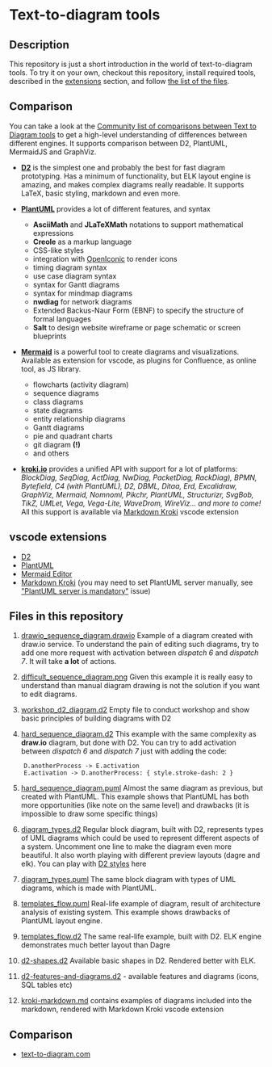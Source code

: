 # Text-to-diagram tools

## Description

This repository is just a short introduction in the world of text-to-diagram tools. To try it on your own, checkout this repository, install required tools, described in the [extensions](#vscode-extensions) section, and follow [the list of the files](#files-in-this-repository).

## Comparison

You can take a look at the [Community list of comparisons between Text to Diagram tools](https://text-to-diagram.com/) to get a high-level understanding of differences between different engines. It supports comparison between D2, PlantUML, MermaidJS and GraphViz. 

- [**D2**](https://d2lang.com/tour/intro/) is the simplest one and probably the best for fast diagram prototyping. Has a minimum of functionality, but ELK layout engine is amazing, and makes complex diagrams really readable. It supports LaTeX, basic styling, markdown and even more.

- [**PlantUML**](https://plantuml.com/sitemap-language-specification) provides a lot of different features, and syntax
  - **AsciiMath** and **JLaTeXMath** notations to support mathematical expressions
  - **Creole** as a markup language
  - CSS-like styles
  - integration with [OpenIconic](https://icon-sets.iconify.design/oi/) to render icons
  - timing diagram syntax
  - use case diagram syntax
  - syntax for Gantt diagrams
  - syntax for mindmap diagrams
  - **nwdiag** for network diagrams
  - Extended Backus-Naur Form (EBNF) to specify the structure of formal languages
  - **Salt** to design website wireframe or page schematic or screen blueprints

- [**Mermaid**](https://mermaid.js.org/intro/) is a powerful tool to create diagrams and visualizations. Available as extension for vscode, as plugins for Confluence, as online tool, as JS library.
  - flowcharts (activity diagram)
  - sequence diagrams
  - class diagrams
  - state diagrams
  - entity relationship diagrams
  - Gantt diagrams
  - pie and quadrant charts
  - git diagram **(!)**
  - and others

- [**kroki.io**](https://kroki.io/) provides a unified API with support for a lot of platforms: _BlockDiag, SeqDiag, ActDiag, NwDiag, PacketDiag, RackDiag), BPMN, Bytefield, C4 (with PlantUML), D2, DBML, Ditaa, Erd, Excalidraw, GraphViz, Mermaid, Nomnoml, Pikchr, PlantUML, Structurizr, SvgBob, TikZ, UMLet, Vega, Vega-Lite, WaveDrom, WireViz... and more to come!_ All this support is available via [Markdown Kroki](https://marketplace.visualstudio.com/items?itemName=pomdtr.markdown-kroki) vscode extension


## vscode extensions

- [D2](https://marketplace.visualstudio.com/items?itemName=terrastruct.d2)
- [PlantUML](https://marketplace.visualstudio.com/items?itemName=jebbs.plantuml)
- [Mermaid Editor](https://marketplace.visualstudio.com/items?itemName=tomoyukim.vscode-mermaid-editor)
- [Markdown Kroki](https://marketplace.visualstudio.com/items?itemName=pomdtr.markdown-kroki) (you may need to set PlantUML server manually, see ["PlantUML server is mandatory"](https://github.com/qjebbs/vscode-plantuml/issues/255) issue)


## Files in this repository

1. [drawio_sequence_diagram.drawio](./drawio_sequence_diagram.drawio) Example of a diagram created with draw.io service. To understand the pain of editing such diagrams, try to add one more request with activation between _dispatch 6_ and _dispatch 7_. It will take **a lot** of actions.

2. [difficult_sequence_diagram.png](./difficult_sequence_diagram.png) Given this example it is really easy to understand than manual diagram drawing is not the solution if you want to edit diagrams.

3. [workshop_d2_diagram.d2](./workshop_d2_diagram.d2) Empty file to conduct workshop and show basic principles of building diagrams with D2

4. [hard_sequence_diagram.d2](./hard_sequence_diagram.d2) This example with the same complexity as **draw.io** diagram, but done with D2. You can try to add activation between _dispatch 6_ and _dispatch 7_ just with adding the code:
```
    D.anotherProcess -> E.activation
    E.activation -> D.anotherProcess: { style.stroke-dash: 2 }
```

5. [hard_sequence_diagram.puml](./hard_sequence_diagram.puml) Almost the same diagram as previous, but created with PlantUML. This example shows that PlantUML has both more opportunities (like note on the same level) and drawbacks (it is impossible to draw some specific things)

6. [diagram_types.d2](./diagram_types.d2) Regular block diagram, built with D2, represents types of UML diagrams which could be used to represent different aspects of a system. Uncomment one line to make the diagram even more beautiful. It also worth playing with different preview layouts (dagre and elk). You can play with [D2 styles](https://d2lang.com/tour/style) here

7. [diagram_types.puml](./diagram_types.puml) The same block diagram with types of UML diagrams, which is made with PlantUML.

8. [templates_flow.puml](./templates_flow.puml) Real-life example of diagram, result of architecture analysis of existing system. This example shows drawbacks of PlantUML layout engine.

9. [templates_flow.d2](./templates_flow.d2) The same real-life example, built with D2. ELK engine demonstrates much better layout than Dagre

10. [d2-shapes.d2](./d2-shapes.d2) Available basic shapes in D2. Rendered better with ELK.

11. [d2-features-and-diagrams.d2](./d2-features-and-diagrams.d2) - available features and diagrams (icons, SQL tables etc)

12. [kroki-markdown.md](./kroki-markdown.md) contains examples of diagrams included into the markdown, rendered with Markdown Kroki vscode extension

## Comparison

- [text-to-diagram.com](https://text-to-diagram.com/)